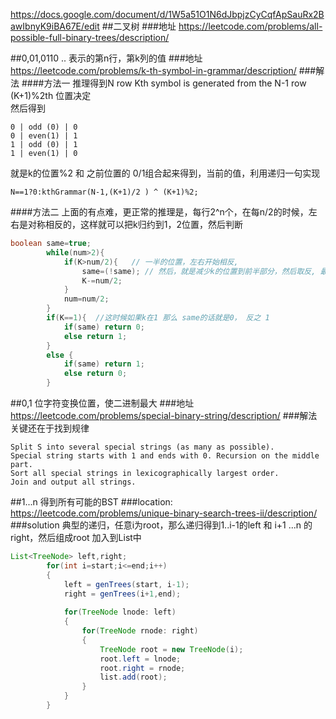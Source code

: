 https://docs.google.com/document/d/1W5a51O1N6dJbpjzCyCqfApSauRx2BawIbnyK9iBA67E/edit
##二叉树
###地址
https://leetcode.com/problems/all-possible-full-binary-trees/description/ 


##0,01,0110 .. 表示的第n行，第k列的值
###地址
https://leetcode.com/problems/k-th-symbol-in-grammar/description/ 
###解法
####方法一
推理得到N row Kth symbol is generated from the N-1 row (K+1)%2th 位置决定  
然后得到
```$xslt
0 | odd (0) | 0
0 | even(1) | 1
1 | odd (0) | 1
1 | even(1) | 0
```
就是k的位置%2 和 之前位置的 0/1组合起来得到，当前的值，利用递归一句实现  
```$xslt
N==1?0:kthGrammar(N-1,(K+1)/2 ) ^ (K+1)%2;
```

####方法二
上面的有点难，更正常的推理是，每行2^n个，在每n/2的时候，左右是对称相反的，这样就可以把k归约到1，2位置，然后判断
```java
boolean same=true;  
        while(num>2){   
            if(K>num/2){   // 一半的位置，左右开始相反, 
                same=(!same); // 然后，就是减少k的位置到前半部分，然后取反, 最终一直到1,2两个位置吧
                K-=num/2;
            } 
            num=num/2;
        }
        if(K==1){  //这时候如果k在1 那么 same的话就是0， 反之 1
            if(same) return 0;
            else return 1;
        }
        else {
            if(same) return 1;
            else return 0;
        }
```



##0,1 位字符变换位置，使二进制最大
###地址
https://leetcode.com/problems/special-binary-string/description/
###解法
关键还在于找到规律
```$xslt
Split S into several special strings (as many as possible).
Special string starts with 1 and ends with 0. Recursion on the middle part.
Sort all special strings in lexicographically largest order.
Join and output all strings.
```




##1...n 得到所有可能的BST
###location:
https://leetcode.com/problems/unique-binary-search-trees-ii/description/ 
###solution
典型的递归，任意i为root，那么递归得到1..i-1的left 和 i+1 ...n 的right，然后组成root 加入到List中  
```java
List<TreeNode> left,right;
        for(int i=start;i<=end;i++)
        {
            left = genTrees(start, i-1);
            right = genTrees(i+1,end);
            
            for(TreeNode lnode: left)
            {
                for(TreeNode rnode: right)
                {
                    TreeNode root = new TreeNode(i);
                    root.left = lnode;
                    root.right = rnode;
                    list.add(root);
                }
            }
        }
```



